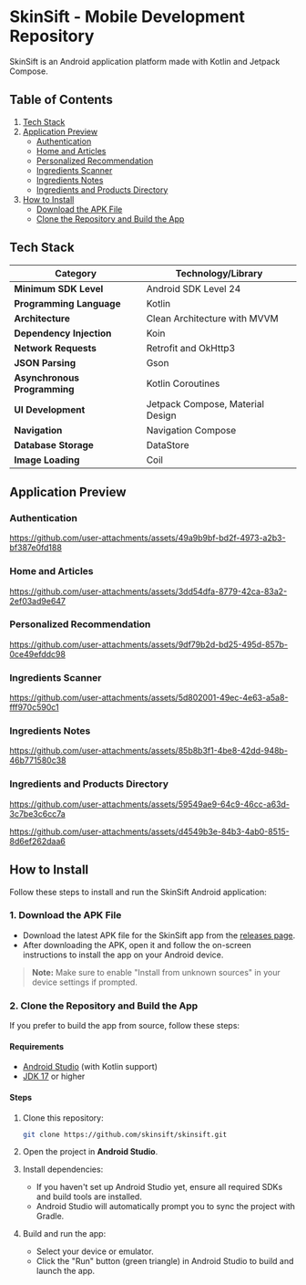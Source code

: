 # SkinSift - Mobile Development Repository
SkinSift is an Android application platform made with Kotlin and Jetpack Compose.

## Table of Contents
1. [Tech Stack](#tech-stack)
2. [Application Preview](#application-preview)
   - [Authentication](#authentication)
   - [Home and Articles](#home-and-articles)
   - [Personalized Recommendation](#personalized-recommendation)
   - [Ingredients Scanner](#ingredients-scanner)
   - [Ingredients Notes](#ingredients-notes)
   - [Ingredients and Products Directory](#ingredients-and-products-directory)
3. [How to Install](#how-to-install)
   - [Download the APK File](#1-download-the-apk-file)
   - [Clone the Repository and Build the App](#2-clone-the-repository-and-build-the-app)


## Tech Stack
| **Category**               | **Technology/Library**                    |
|----------------------------|-------------------------------------------|
| **Minimum SDK Level**      | Android SDK Level 24                     |
| **Programming Language**   | Kotlin                                   |
| **Architecture**           | Clean Architecture with MVVM             |
| **Dependency Injection**   | Koin                                     |
| **Network Requests**       | Retrofit and OkHttp3                     |
| **JSON Parsing**           | Gson                                     |
| **Asynchronous Programming**| Kotlin Coroutines                       |
| **UI Development**         | Jetpack Compose, Material Design         |
| **Navigation**             | Navigation Compose                       |
| **Database Storage**       | DataStore                                |
| **Image Loading**          | Coil                                     |


## Application Preview
### Authentication
https://github.com/user-attachments/assets/49a9b9bf-bd2f-4973-a2b3-bf387e0fd188

### Home and Articles
https://github.com/user-attachments/assets/3dd54dfa-8779-42ca-83a2-2ef03ad9e647

### Personalized Recommendation
https://github.com/user-attachments/assets/9df79b2d-bd25-495d-857b-0ce49efddc98

### Ingredients Scanner
https://github.com/user-attachments/assets/5d802001-49ec-4e63-a5a8-fff970c590c1

### Ingredients Notes
https://github.com/user-attachments/assets/85b8b3f1-4be8-42dd-948b-46b771580c38

### Ingredients and Products Directory
https://github.com/user-attachments/assets/59549ae9-64c9-46cc-a63d-3c7be3c6cc7a

https://github.com/user-attachments/assets/d4549b3e-84b3-4ab0-8515-8d6ef262daa6

## How to Install
Follow these steps to install and run the SkinSift Android application:

### 1. Download the APK File

- Download the latest APK file for the SkinSift app from the [releases page]([https://link-to-your-apk-file](https://storage.googleapis.com/skinsift/application/SkinSift-v1.0.apk)).
- After downloading the APK, open it and follow the on-screen instructions to install the app on your Android device.

> **Note:** Make sure to enable "Install from unknown sources" in your device settings if prompted.

### 2. Clone the Repository and Build the App

If you prefer to build the app from source, follow these steps:
#### Requirements
- [Android Studio](https://developer.android.com/studio) (with Kotlin support)
- [JDK 17](https://adoptopenjdk.net/) or higher

#### Steps
1. Clone this repository:
    ```bash
    git clone https://github.com/skinsift/skinsift.git
    ```

2. Open the project in **Android Studio**.

3. Install dependencies:
    - If you haven't set up Android Studio yet, ensure all required SDKs and build tools are installed.
    - Android Studio will automatically prompt you to sync the project with Gradle.

4. Build and run the app:
    - Select your device or emulator.
    - Click the "Run" button (green triangle) in Android Studio to build and launch the app.

